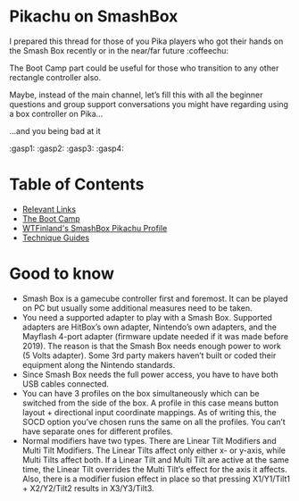 # Pikachu on SmashBox

I prepared this thread for those of you Pika players who got their hands on the
Smash Box recently or in the near/far future :coffeechu:

The  Boot  Camp  part  could  be  useful for those who transition to any  other
rectangle controller also.

Maybe,  instead of the main channel, let’s fill  this  with  all  the  beginner
questions and group support  conversations you might have regarding using a box
controller on Pika...

...and you being bad at it

:gasp1: :gasp2: 
:gasp3: :gasp4:

# Table of Contents

 - [Relevant Links](sections/links.md)
 - [The Boot Camp](sections/bootcamp.md)
 - [WTFinland's SmashBox Pikachu Profile](sections/wtfinland-profile.md)
 - [Technique Guides](sections/tech.md)

# Good to know

- Smash Box is a gamecube controller first and foremost. It can be played on PC
  but usually some additional measures need to be taken.
- You need a supported adapter to play with a Smash Box. Supported adapters are
  HitBox’s own adapter, Nintendo’s own adapters, and the Mayflash 4-port  adapter
  (firmware update needed if  it  was  made  before 2019). The reason is that the
  Smash Box needs enough power to work (5 Volts  adapter).  Some 3rd party makers
  haven’t  built  or  coded   their   equipment  along  the  Nintendo  standards.
- Since Smash Box needs the full power access, you have to have both USB cables
  connected.
- You  can have 3 profiles on the box simultaneously which can be switched from
  the side of the box. A profile in this  case  means button layout + directional
  input coordinate mappings. As of writing  this,  the  SOCD option you’ve chosen
  runs the same  on  all the profiles. You can’t have separate ones for different
  profiles.
- Normal modifiers have two types. There are Linear Tilt Modifiers  and  Multi
  Tilt Modifiers. The Linear Tilts affect  only  either x- or y-axis, while Multi
  Tilts affect both. If a Linear Tilt and Multi Tilt are active at the same time,
  the  Linear Tilt overrides the Multi Tilt’s effect for  the  axis  it  affects.
  Also, there is a modifier fusion effect in place so that pressing X1/Y1/Tilt1 +
  X2/Y2/Tilt2 results in X3/Y3/Tilt3.


